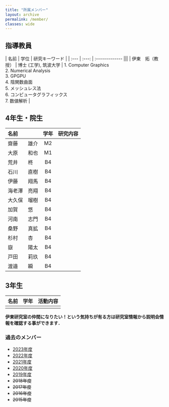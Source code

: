 ```yaml
---
title: "所属メンバー"
layout: archive
permalink: /member/
classes: wide
---
```


## 指導教員

| 名前 | 学位  | 研究キーワード |
| :--- | :---: | :------------- |||
| 伊東　拓（教授） | 博士 (工学), 筑波大学 | 1. Computer Graphics<br>2. Numerical Analysis<br>3. GPGPU<br>4. 陰関数曲面<br>5. メッシュレス法<br>6. コンピュータグラフィックス<br>7. 数値解析 |



## 4年生・院生

| 名前         | 学年  | 研究内容 |
| :----------- | :---: | :------- |
| 齋藤　　雄介 |  M2   |          |
| 大原　　和也 |  M1   |          |
| 荒井　　柊   |  B4   |          |
| 石川　　直樹 |  B4   |          |
| 伊藤　　翔馬 |  B4   |          |
| 海老澤　亮翔 |  B4   |          |
| 大久保　瑠樹 |  B4   |          |
| 加賀　　悠   |  B4   |          |
| 河南　　志門 |  B4   |          |
| 桑野　　真拡 |  B4   |          |
| 杉村　　杏   |  B4   |          |
| 嶽　　　陽太 |  B4   |          |
| 戸田　　莉玖 |  B4   |          |
| 渡邉　　瞬   |  B4   |          |

## 3年生

| 名前 | 学年  | 活動内容 |
| :--- | :---: | :------- |
|      |       |          |

**伊東研究室の仲間になりたい！という気持ちが有る方は研究室情報から説明会情報を確認する事ができます．**

### 過去のメンバー
- [2023年度](/member/2023/)
- [2022年度](/member/2022/)
- [2021年度](/member/2021/)
- [2020年度](/member/2020/)
- [2019年度](/member/2019/)
- ~~2018年度~~
- ~~2017年度~~
- ~~2016年度~~
- ~~2015年度~~